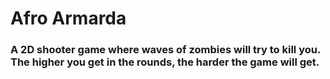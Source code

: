 <html>
<head>
<title> </title>
</head>

<body> 
	<h1> Afro Armarda </h1>
	<h3> A 2D shooter game where waves of zombies will try to kill you.
	     The higher you get in the rounds, the harder the game will get.</h3>
	<a href = "https://github.com/AfroArmarda/Afroarmarda/Project (Without easter egg)" download>
</body>


</html>
